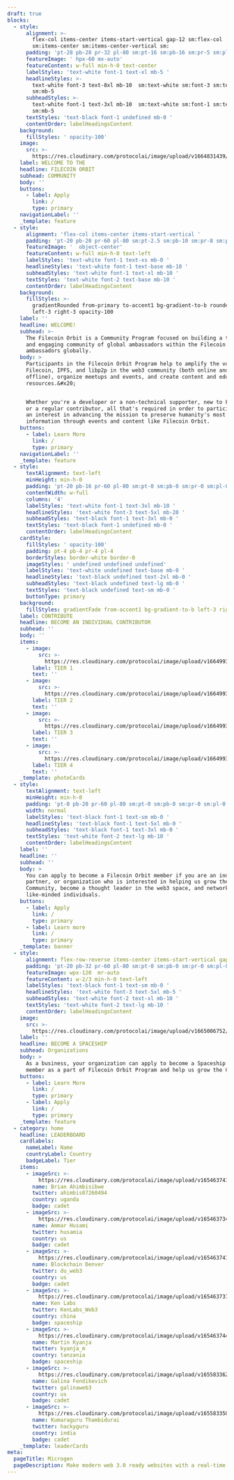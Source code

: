 ```yaml
---
draft: true
blocks:
  - style:
      alignment: >-
        flex-col items-center items-start-vertical gap-12 sm:flex-col
        sm:items-center sm:items-center-vertical sm:
      padding: 'pt-28 pb-28 pr-32 pl-80 sm:pt-16 sm:pb-16 sm:pr-5 sm:pl-5'
      featureImage: ' hpx-60 mx-auto'
      featureContent: w-full min-h-0 text-center
      labelStyles: 'text-white font-1 text-xl mb-5 '
      headlineStyles: >-
        text-white font-3 text-8xl mb-10  sm:text-white sm:font-3 sm:text-5xl
        sm:mb-5 
      subheadStyles: >-
        text-white font-1 text-3xl mb-10  sm:text-white sm:font-1 sm:text-xl
        sm:mb-5 
      textStyles: 'text-black font-1 undefined mb-0 '
      contentOrder: labelHeadingsContent
    background:
      fillStyles: ' opacity-100'
    image:
      src: >-
        https://res.cloudinary.com/protocolai/image/upload/v1664831439/orbit-community-v2/logo-group_anxtcq.png
    label: WELCOME TO THE
    headline: FILECOIN ORBIT
    subhead: COMMUNITY
    body: ''
    buttons:
      - label: Apply
        link: /
        type: primary
    navigationLabel: ''
    _template: feature
  - style:
      alignment: 'flex-col items-center items-start-vertical '
      padding: 'pt-20 pb-20 pr-60 pl-80 sm:pt-2.5 sm:pb-10 sm:pr-8 sm:pl-8'
      featureImage: '  object-center'
      featureContent: w-full min-h-0 text-left
      labelStyles: 'text-white font-1 text-xs mb-0 '
      headlineStyles: 'text-white font-1 text-base mb-10 '
      subheadStyles: 'text-white font-1 text-xl mb-10 '
      textStyles: 'text-white font-2 text-base mb-10 '
      contentOrder: labelHeadingsContent
    background:
      fillStyles: >-
        gradientRounded from-primary to-accent1 bg-gradient-to-b rounded-t-xl
        left-3 right-3 opacity-100
    label: ''
    headline: WELCOME!
    subhead: >-
      The Filecoin Orbit is a Community Program focused on building a thriving
      and engaging community of global ambassadors within the Filecoin Ecosystem
      ambassadors globally.
    body: >
      Participants in the Filecoin Orbit Program help to amplify the voice of
      Filecoin, IPFS, and libp2p in the web3 community (both online and
      offline), organize meetups and events, and create content and educational
      resources.&#x20;


      Whether you're a developer or a non-technical supporter, new to Filecoin,
      or a regular contributor, all that's required in order to participate is
      an interest in advancing the mission to preserve humanity's most important
      information through events and content like Filecoin Orbit.
    buttons:
      - label: Learn More
        link: /
        type: primary
    navigationLabel: ''
    _template: feature
  - style:
      textAlignment: text-left
      minHeight: min-h-0
      padding: 'pt-20 pb-16 pr-60 pl-80 sm:pt-0 sm:pb-0 sm:pr-0 sm:pl-0'
      contentWidth: w-full
      columns: '4'
      labelStyles: 'text-white font-1 text-3xl mb-10 '
      headlineStyles: 'text-white font-3 text-5xl mb-20 '
      subheadStyles: 'text-black font-1 text-3xl mb-0 '
      textStyles: 'text-black font-1 undefined mb-0 '
      contentOrder: labelHeadingsContent
    cardStyle:
      fillStyles: ' opacity-100'
      padding: pt-4 pb-4 pr-4 pl-4
      borderStyles: border-white border-0
      imageStyles: ' undefined undefined undefined'
      labelStyles: 'text-white undefined text-base mb-0 '
      headlineStyles: 'text-black undefined text-2xl mb-0 '
      subheadStyles: 'text-black undefined text-lg mb-0 '
      textStyles: 'text-black undefined text-sm mb-0 '
      buttonType: primary
    background:
      fillStyles: gradientFade from-accent1 bg-gradient-to-b left-3 right-3 opacity-100
    label: CONTRIBUTE
    headline: BECOME AN INDIVIDUAL CONTRIBUTOR
    subhead: ''
    body: ''
    items:
      - image:
          src: >-
            https://res.cloudinary.com/protocolai/image/upload/v1664993102/orbit-community-v2/cadet_raptvd.svg
        label: TIER 1
        text: ''
      - image:
          src: >-
            https://res.cloudinary.com/protocolai/image/upload/v1664993008/orbit-community-v2/ensign_rtri6g.svg
        label: TIER 2
        text: ''
      - image:
          src: >-
            https://res.cloudinary.com/protocolai/image/upload/v1664993127/orbit-community-v2/lieutenant_yx3jb4.svg
        label: TIER 3
        text: ''
      - image:
          src: >-
            https://res.cloudinary.com/protocolai/image/upload/v1664993123/orbit-community-v2/captain_v9pq78.svg
        label: TIER 4
        text: ''
    _template: photoCards
  - style:
      textAlignment: text-left
      minHeight: min-h-0
      padding: 'pt-0 pb-20 pr-60 pl-80 sm:pt-0 sm:pb-0 sm:pr-0 sm:pl-0'
      width: normal
      labelStyles: 'text-black font-1 text-sm mb-0 '
      headlineStyles: 'text-black font-1 text-5xl mb-0 '
      subheadStyles: 'text-black font-1 text-3xl mb-0 '
      textStyles: 'text-white font-2 text-lg mb-10 '
      contentOrder: labelHeadingsContent
    label: ''
    headline: ''
    subhead: ''
    body: >
      You can apply to become a Filecoin Orbit member if you are an individual,
      partner, or organization who is interested in helping us grow the
      Community, become a thought leader in the web3 space, and network with
      like-minded individuals.
    buttons:
      - label: Apply
        link: /
        type: primary
      - label: Learn more
        link: /
        type: primary
    _template: banner
  - style:
      alignment: flex-row-reverse items-center items-start-vertical gap-8
      padding: 'pt-20 pb-32 pr-60 pl-80 sm:pt-0 sm:pb-0 sm:pr-0 sm:pl-0'
      featureImage: wpx-120  mr-auto
      featureContent: w-2/3 min-h-0 text-left
      labelStyles: 'text-black font-1 text-sm mb-0 '
      headlineStyles: 'text-white font-3 text-5xl mb-5 '
      subheadStyles: 'text-white font-2 text-xl mb-10 '
      textStyles: 'text-white font-2 text-lg mb-10 '
      contentOrder: labelHeadingsContent
    image:
      src: >-
        https://res.cloudinary.com/protocolai/image/upload/v1665006752/orbit-community-v2/spaceship_bpudz2.svg
    label: ''
    headline: BECOME A SPACESHIP
    subhead: Organizations
    body: >
      As a business, your organization can apply to become a Spaceship level
      member as a part of Filecoin Orbit Program and help us grow the Community.
    buttons:
      - label: Learn More
        link: /
        type: primary
      - label: Apply
        link: /
        type: primary
    _template: feature
  - category: home
    headline: LEADERBOARD
    cardlabels:
      nameLabel: Name
      countryLabel: Country
      badgeLabel: Tier
    items:
      - imageSrc: >-
          https://res.cloudinary.com/protocolai/image/upload/v1654637418/orbit-community/avatar-brian-ahimbisibwe_ll7jqe.png
        name: Brian Ahimbisibwe
        twitter: ahimbis07260494
        country: uganda
        badge: cadet
      - imageSrc: >-
          https://res.cloudinary.com/protocolai/image/upload/v1654637340/orbit-community/avatar-anmar-husami_cqeo3o.png
        name: Ammar Husami
        twitter: husamia
        country: us
        badge: cadet
      - imageSrc: >-
          https://res.cloudinary.com/protocolai/image/upload/v1654637416/orbit-community/avatar-blockchain-denver_gimuhk.png
        name: Blockchain Denver
        twitter: du_web3
        country: us
        badge: cadet
      - imageSrc: >-
          https://res.cloudinary.com/protocolai/image/upload/v1654637375/orbit-community/avatar-ken-labs_mioi8n.png
        name: Ken Labs
        twitter: KenLabs_Web3
        country: china
        badge: spaceship
      - imageSrc: >-
          https://res.cloudinary.com/protocolai/image/upload/v1654637440/orbit-community/avatar-martin-kyanja_byhpum.png
        name: Martin Kyanja
        twitter: kyanja_m
        country: tanzania
        badge: spaceship
      - imageSrc: >-
          https://res.cloudinary.com/protocolai/image/upload/v1655833627/IMG_20220424_005533_2_-_Galina_F_peitql.jpg
        name: Galina Fendikevich
        twitter: galinaweb3
        country: us
        badge: cadet
      - imageSrc: >-
          https://res.cloudinary.com/protocolai/image/upload/v1655833507/Kumaraguru_Thambidurai_3_tihemx.jpg
        name: Kumaraguru Thambidurai
        twitter: hackyguru
        country: india
        badge: cadet
    _template: leaderCards
meta:
  pageTitle: Microgen
  pageDescription: Make modern web 3.0 ready websites with a real-time visual editor.
---
```


